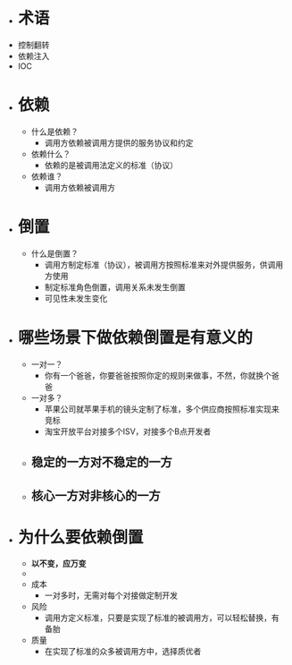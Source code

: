 - # 术语
- 控制翻转
- 依赖注入
- IOC
- # 依赖
	- 什么是依赖？
		- 调用方依赖被调用方提供的服务协议和约定
	- 依赖什么？
		- 依赖的是被调用法定义的标准（协议）
	- 依赖谁？
		- 调用方依赖被调用方
- # 倒置
	- 什么是倒置？
		- 调用方制定标准（协议），被调用方按照标准来对外提供服务，供调用方使用
		- 制定标准角色倒置，调用关系未发生倒置
		- 可见性未发生变化
- # 哪些场景下做依赖倒置是有意义的
	- 一对一？
		- 你有一个爸爸，你要爸爸按照你定的规则来做事，不然，你就换个爸爸
	- 一对多？
		- 苹果公司就苹果手机的镜头定制了标准，多个供应商按照标准实现来竞标
		- 淘宝开放平台对接多个ISV，对接多个B点开发者
	- 稳定的一方对不稳定的一方
		-
	- 核心一方对非核心的一方
		-
- # 为什么要依赖倒置
	- **以不变，应万变**
	-
	- 成本
		- 一对多时，无需对每个对接做定制开发
	- 风险
		- 调用方定义标准，只要是实现了标准的被调用方，可以轻松替换，有备胎
	- 质量
		- 在实现了标准的众多被调用方中，选择质优者